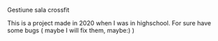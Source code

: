 Gestiune sala crossfit

This is a project made in 2020 when I was in highschool. For sure have some  bugs ( maybe I will fix them, maybe:) )
